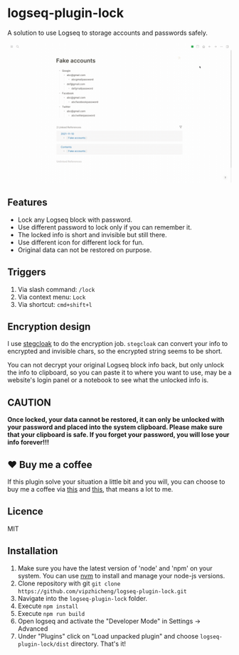 # logseq-plugin-lock

A solution to use Logseq to storage accounts and passwords safely.

![Screencast](screencast.gif)

## Features

* Lock any Logseq block with password.
* Use different password to lock only if you can remember it.
* The locked info is short and invisible but still there.
* Use different icon for different lock for fun.
* Original data can not be restored on purpose.

## Triggers

1. Via slash command: `/lock`
2. Via context menu: `Lock`
3. Via shortcut: `cmd+shift+l`
## Encryption design

I use [stegcloak](https://github.com/KuroLabs/stegcloak) to do the encryption job. `stegcloak` can convert your info to encrypted and invisible chars, so the encrypted string seems to be short.

You can not decrypt your original Logseq block info back, but only  unlock the info to clipboard, so you can paste it to where you want to use, may be a website's login panel or a notebook to see what the unlocked info is.

## CAUTION

**Once locked, your data cannot be restored, it can only be unlocked with your password and placed into the system clipboard. Please make sure that your clipboard is safe. If you forget your password, you will lose your info forever!!!**

## ❤️ Buy me a coffee

If this plugin solve your situation a little bit and you will, you can choose to buy me a coffee via [this](https://www.buymeacoffee.com/vipzhicheng) and [this](https://afdian.net/@vipzhicheng), that means a lot to me.

## Licence

MIT

## Installation

1. Make sure you have the latest version of 'node' and 'npm' on your system. You can use [nvm](https://github.com/nvm-sh/nvm) to install and manage your node-js versions.
2. Clone repository with git `git clone https://github.com/vipzhicheng/logseq-plugin-lock.git`
3. Navigate into the `logseq-plugin-lock` folder.
4. Execute `npm install`
5. Execute `npm run build`
6. Open logseq and activate the "Developer Mode" in Settings -> Advanced
7. Under "Plugins" click on "Load unpacked plugin" and choose `logseq-plugin-lock/dist` directory. That's it!

